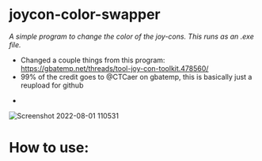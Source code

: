# joycon-color-swapper

*A simple program to change the color of the joy-cons. This runs as an .exe file.*

* Changed a couple things from this program: https://gbatemp.net/threads/tool-joy-con-toolkit.478560/
* 99% of the credit goes to @CTCaer on gbatemp, this is basically just a reupload for github
+
![Screenshot 2022-08-01 110531](https://user-images.githubusercontent.com/85678708/182125268-702cc9de-ab67-4ceb-8bf0-371e2ffea373.png)

# How to use:
